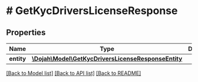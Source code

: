 # # GetKycDriversLicenseResponse

## Properties

Name | Type | Description | Notes
------------ | ------------- | ------------- | -------------
**entity** | [**\Dojah\Model\GetKycDriversLicenseResponseEntity**](GetKycDriversLicenseResponseEntity.md) |  | [optional]

[[Back to Model list]](../../README.md#models) [[Back to API list]](../../README.md#endpoints) [[Back to README]](../../README.md)
